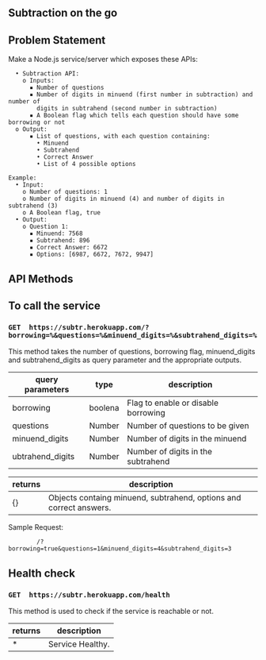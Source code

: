 ## Subtraction on the go

## Problem Statement

Make a Node.js service/server which exposes these APIs:

```
  • Subtraction API:
    o Inputs:
      ▪ Number of questions
      ▪ Number of digits in minuend (first number in subtraction) and number of
        digits in subtrahend (second number in subtraction)
      ▪ A Boolean flag which tells each question should have some borrowing or not
  o Output:
      ▪ List of questions, with each question containing:
        • Minuend
        • Subtrahend
        • Correct Answer
        • List of 4 possible options

Example:
  • Input:
    o Number of questions: 1
    o Number of digits in minuend (4) and number of digits in subtrahend (3)
    o A Boolean flag, true
  • Output:
    o Question 1:
      ▪ Minuend: 7568
      ▪ Subtrahend: 896
      ▪ Correct Answer: 6672
      ▪ Options: [6987, 6672, 7672, 9947]

```


## API Methods

## To call the service

### `GET  https://subtr.herokuapp.com/?borrowing=%&questions=%&minuend_digits=%&subtrahend_digits=%`

This method takes the number of questions, borrowing flag, minuend_digits and subtrahend_digits as query parameter and the appropriate outputs.

**query parameters**|**type**|**description**
-----|-----|-----
borrowing|boolena|Flag to enable or disable borrowing
questions|Number|Number of questions to be given
minuend_digits|Number|Number of digits in the minuend
ubtrahend_digits|Number|Number of digits in the subtrahend

**returns**|**description**
-----|-----
{}|Objects containg minuend, subtrahend, options and correct answers.

Sample Request:
```
        /?borrowing=true&questions=1&minuend_digits=4&subtrahend_digits=3

```

## Health check

### `GET  https://subtr.herokuapp.com/health`

This method is used to check if the service is reachable or not.

**returns**|**description**
-----|-----
*|Service Healthy.